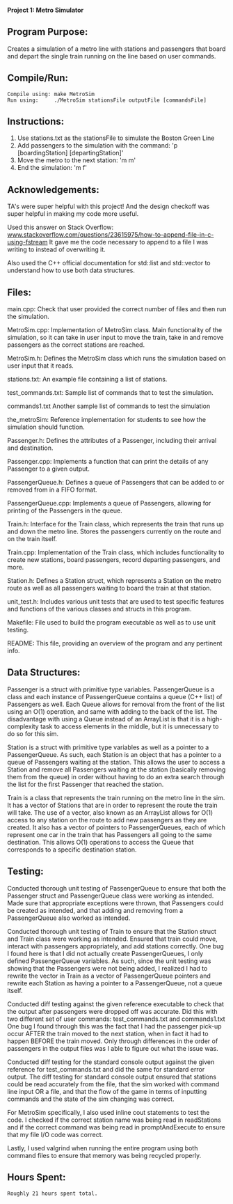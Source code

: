 **Project 1: Metro Simulator**

Program Purpose:
---------------
Creates a simulation of a metro line with stations and passengers that board 
and depart the single train running on the line based on user commands.

Compile/Run:
-----------
    Compile using: make MetroSim
    Run using:     ./MetroSim stationsFile outputFile [commandsFile]

Instructions:
------------
1. Use stations.txt as the stationsFile to simulate the Boston Green Line
2. Add passengers to the simulation with the command: 'p [boardingStation] [departingStation]' 
3. Move the metro to the next station:                'm m'
4. End the simulation:                                'm f'

Acknowledgements: 
----------------
TA's were super helpful with this project! And the design checkoff was super
helpful in making my code more useful.

Used this answer on Stack Overflow:
www.stackoverflow.com/questions/23615975/how-to-append-file-in-c-using-fstream
It gave me the code necessary to append to a file I was writing to instead of
overwriting it.

Also used the C++ official documentation for std::list and std::vector to 
understand how to use both data structures.

Files: 
-----
main.cpp:
     Check that user provided the correct number of files and then run the 
     simulation.

MetroSim.cpp:
     Implementation of MetroSim class. Main functionality of the simulation, so
     it can take in user input to move the train, take in and remove passengers
     as the correct stations are reached.

MetroSim.h:
     Defines the MetroSim class which runs the simulation based on user input
     that it reads.

stations.txt:
     An example file containing a list of stations.

test_commands.txt:
     Sample list of commands that to test the simulation.

commands1.txt
     Another sample list of commands to test the simulation

the_metroSim:
     Reference implementation for students to see how the simulation should
     function.

Passenger.h:
     Defines the attributes of a Passenger, including their arrival and 
     destination.

Passenger.cpp:
     Implements a function that can print the details of any Passenger to a
     given output.

PassengerQueue.h:
     Defines a queue of Passengers that can be added to or removed from in a
     FIFO format.

PassengerQueue.cpp:
     Implements a queue of Passengers, allowing for printing of the Passengers
     in the queue.

Train.h:
     Interface for the Train class, which represents the train that runs up and
     down the metro line. Stores the passengers currently on the route and on
     the train itself.

Train.cpp:
     Implementation of the Train class, which includes functionality to create
     new stations, board passengers, record departing passengers, and more.

Station.h:
     Defines a Station struct, which represents a Station on the metro route as
     well as all passengers waiting to board the train at that station.

unit_test.h:
     Includes various unit tests that are used to test specific features and
     functions of the various classes and structs in this program.

Makefile:
     File used to build the program executable as well as to use unit testing.

README:
    This file, providing an overview of the program and any pertinent info.


Data Structures:
---------------
Passenger is a struct with primitive type variables. PassengerQueue is a class
and each instance of PassengerQueue contains a queue (C++ list) of Passengers
as well. Each Queue allows for removal from the front of the list using an 
O(1) operation, and same with adding to the back of the list. The disadvantage
with using a Queue instead of an ArrayList is that it is a high-complexity
task to access elements in the middle, but it is unnecessary to do so for this
sim.

Station is a struct with primitive type variables as well as a pointer to a
PassengerQueue. As such, each Station is an object that has a pointer to a
queue of Passengers waiting at the station. This allows the user to access
a Station and remove all Passengers waiting at the station (basically removing
them from the queue) in order without having to do an extra search through the
list for the first Passenger that reached the station.

Train is a class that represents the train running on the metro line in the sim.
It has a vector of Stations that are in order to represent the route the train
will take. The use of a vector, also known as an ArrayList allows for O(1) 
access to any station on the route to add new passengers as they are created.
It also has a vector of pointers to PassengerQueues, each of which
represent one car in the train that has Passengers all going to the same 
destination. This allows O(1) operations to access the Queue that corresponds
to a specific destination station. 


Testing:
-------
Conducted thorough unit testing of PassengerQueue to ensure that both the 
Passenger struct and PassengerQueue class were working as intended. Made sure
that appropriate exceptions were thrown, that Passengers could be created as
intended, and that adding and removing from a PassengerQueue also worked as
intended.

Conducted thorough unit testing of Train to ensure that the Station struct and
Train class were working as intended. Ensured that train could move, interact
with passengers appropriately, and add stations correctly. One bug I found 
here is that I did not actually create PassengerQueues, I only defined
PassengerQueue variables. As such, since the unit testing was showing that the
Passengers were not being added, I realized I had to rewrite the vector in Train
as a vector of PassengerQueue pointers and rewrite each Station as having a
pointer to a PassengerQueue, not a queue itself.

Conducted diff testing against the given reference executable to check that the
output after passengers were dropped off was accurate. Did this with two 
different set of user commands: test_commands.txt and commands1.txt
One bug I found through this was the fact that I had the passenger pick-up
occur AFTER the train moved to the next station, when in fact it had to 
happen BEFORE the train moved. Only through differences in the order of 
passengers in the output files was I able to figure out what the issue was.

Conducted diff testing for the standard console output against the given
reference for test_commands.txt and did the same for standard error output. The
diff testing for standard console output ensured that stations could be read 
accurately from the file, that the sim worked with command line input OR a 
file, and that the flow of the game in terms of inputting commands and the 
state of the sim changing was correct.

For MetroSim specifically, I also used inline cout statements to test the code.
I checked if the correct station name was being read in readStations and if
the correct command was being read in promptAndExecute to ensure that my file
I/O code was correct. 

Lastly, I used valgrind when running the entire program using both command
files to ensure that memory was being recycled properly.


Hours Spent:
-----------
    Roughly 21 hours spent total.
